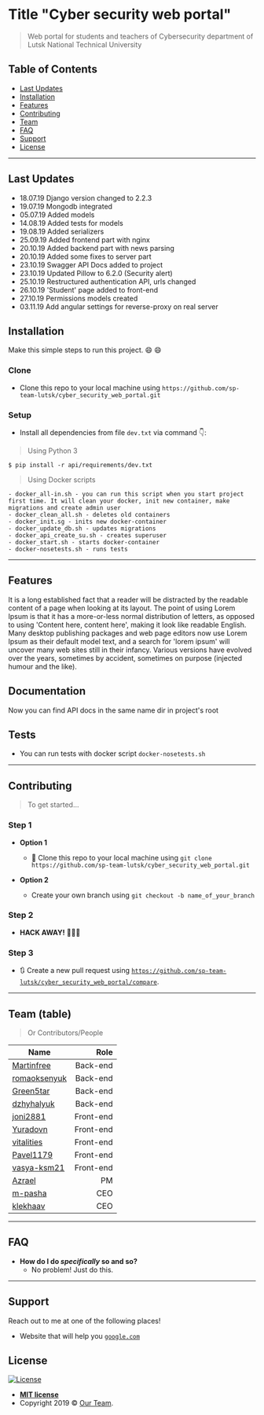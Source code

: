 # Title "Cyber security web portal"

> Web portal for students and teachers of Cybersecurity department of Lutsk National Technical University

## Table of Contents

- [Last Updates](#last-updates)
- [Installation](#installation)
- [Features](#features)
- [Contributing](#contributing)
- [Team](#team)
- [FAQ](#faq)
- [Support](#support)
- [License](#license)

---

## Last Updates

- 18.07.19 Django version changed to 2.2.3
- 19.07.19 Mongodb integrated
- 05.07.19 Added models 
- 14.08.19 Added tests for models
- 19.08.19 Added serializers
- 25.09.19 Added frontend part with nginx
- 20.10.19 Added backend part with news parsing
- 20.10.19 Added some fixes to server part
- 23.10.19 Swagger API Docs added to project
- 23.10.19 Updated Pillow to 6.2.0 (Security alert)
- 25.10.19 Restructured authentication API, urls changed
- 26.10.19 'Student' page added to front-end
- 27.10.19 Permissions models created
- 03.11.19 Add angular settings for reverse-proxy on real server

## Installation

Make this simple steps to run this project. :smile: 😄

### Clone

- Clone this repo to your local machine using `https://github.com/sp-team-lutsk/cyber_security_web_portal.git`

### Setup

- Install all dependencies from file `dev.txt` via command :point_down::

> Using Python 3

```shell
$ pip install -r api/requirements/dev.txt
```
> Using Docker scripts
```
- docker_all-in.sh - you can run this script when you start project first time. It will clean your docker, init new container, make migrations and create admin user
- docker_clean_all.sh - deletes old containers
- docker_init.sg - inits new docker-container
- docker_update_db.sh - updates migrations
- docker_api_create_su.sh - creates superuser
- docker_start.sh - starts docker-container
- docker-nosetests.sh - runs tests 
```
---

## Features
It is a long established fact that a reader will be distracted by the readable content of a page when looking at its layout. The point of using Lorem Ipsum is that it has a more-or-less normal distribution of letters, as opposed to using 'Content here, content here', making it look like readable English. Many desktop publishing packages and web page editors now use Lorem Ipsum as their default model text, and a search for 'lorem ipsum' will uncover many web sites still in their infancy. Various versions have evolved over the years, sometimes by accident, sometimes on purpose (injected humour and the like).

## Documentation
Now you can find API docs in the same name dir in project's root

## Tests

- You can run tests with docker script `docker-nosetests.sh`

---

## Contributing

> To get started...

### Step 1

- **Option 1**
    - 👯 Clone this repo to your local machine using `git clone https://github.com/sp-team-lutsk/cyber_security_web_portal.git`

- **Option 2**
    - Create your own branch using `git checkout -b name_of_your_branch`

### Step 2

- **HACK AWAY!** 🔨🔨🔨

### Step 3

- 🔃 Create a new pull request using <a href="https://github.com/sp-team-lutsk/cyber_security_web_portal/compare" target="_blank">`https://github.com/sp-team-lutsk/cyber_security_web_portal/compare`</a>.

---

## Team (table)

> Or Contributors/People

| Name                                                       | Role      |
| ---------------------------------------------------------- | ---------:|
| <a href="https://github.com/Martinfree">Martinfree</a>     | Back-end  |
| <a href="https://github.com/romaoksenyuk">romaoksenyuk</a> | Back-end  |
| <a href="https://github.com/Green5tar">Green5tar</a>       | Back-end  |
| <a href="https://github.com/dzhyhalyuk">dzhyhalyuk</a>     | Back-end  |
| <a href="https://github.com/joni2881">joni2881</a>         | Front-end |
| <a href="https://github.com/Yuradovn">Yuradovn</a>         | Front-end |
| <a href="https://github.com/vitalities">vitalities</a>     | Front-end |
| <a href="https://github.com/Pavel1179">Pavel1179</a>       | Front-end |
| <a href="https://github.com/vasya-ksm21">vasya-ksm21</a>   | Front-end |
| <a href="https://github.com/Azrael-git">Azrael</a>         | PM        |
| <a href="https://github.com/m-pasha">m-pasha</a>           | CEO       |
| <a href="https://github.com/klekhaav">klekhaav</a>         | CEO       | 

---

## FAQ

- **How do I do *specifically* so and so?**
    - No problem! Just do this.

---

## Support

Reach out to me at one of the following places!

- Website that will help you <a href="http://google.com" target="_blank">`google.com`</a>

## License

[![License](http://img.shields.io/:license-mit-blue.svg?style=flat-square)](http://badges.mit-license.org)

- **[MIT license](http://opensource.org/licenses/mit-license.php)**
- Copyright 2019 © <a href="#" target="_blank">Our Team</a>.
